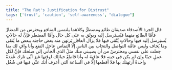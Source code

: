 ```yaml
---
title: "The Rat's Justification for Distrust"
tags: ['trust', 'caution', 'self-awareness', "dialogue"]
---
```


 قال الجرذ الأصدقاء صديقان طائع ومضطرٌّ وكلاهما يلتمس المنافع ويحترس من المضارِّ فأمَّا الطائع منهما فيُستَرسل إليه ويوثَق به على كل حال وأمَّا المضطر فإنَّ له حالاتٍ يُستِرسل إليه فيها وحالاتٍ يُتَّقى فيها فلا يزال العاقل يَرتهن منه بعض حاجته ببعض ما يُتقَى وما يُخاف وليس عامَّة التواصل والتحاب بين الناس إلَّا التماس عاجلِ النفع وأنا وافٍ لك بما جعلت على نفسي ومحترسٌ من أن يصيبني منك مثلُ الذي ألجأني إلى صلحك فإنَّ لكل عملٍ حينًا وإن لم يكن في حينه فلا عاقبةَ له وأنا قاطعٌ حبائلك لوقتها غيرَ أنِّي تارك عُقدةً واحدةً أرتهنك بها فلا أقطعها إلَّا في الساعة التي أعرف أنك عنِّي فيها في شُغُل
